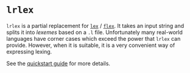 # `lrlex`

`lrlex` is a partial replacement for
[`lex`](http://dinosaur.compilertools.net/lex/index.html) /
[`flex`](https://westes.github.io/flex/manual/). It takes an input string and
splits it into *lexemes* based on a `.l` file. Unfortunately many real-world
languages have corner cases which exceed the power that `lrlex` can provide.
However, when it is suitable, it is a very convenient way of expressing lexing.

See the [quickstart guide](quickstart.html) for more details.
